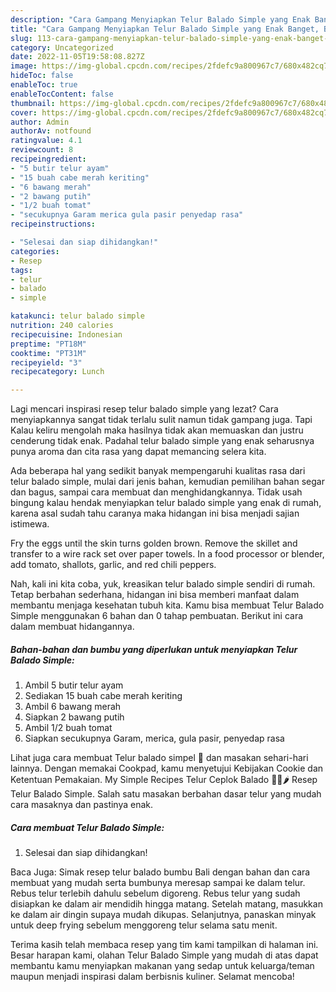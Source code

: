 ```yaml
---
description: "Cara Gampang Menyiapkan Telur Balado Simple yang Enak Banget, Buat Buka Puasa Sempurna"
title: "Cara Gampang Menyiapkan Telur Balado Simple yang Enak Banget, Buat Buka Puasa Sempurna"
slug: 113-cara-gampang-menyiapkan-telur-balado-simple-yang-enak-banget-buat-buka-puasa-sempurna
category: Uncategorized
date: 2022-11-05T19:58:08.827Z
image: https://img-global.cpcdn.com/recipes/2fdefc9a800967c7/680x482cq70/telur-balado-simple-foto-resep-utama.jpg
hideToc: false
enableToc: true
enableTocContent: false
thumbnail: https://img-global.cpcdn.com/recipes/2fdefc9a800967c7/680x482cq70/telur-balado-simple-foto-resep-utama.jpg
cover: https://img-global.cpcdn.com/recipes/2fdefc9a800967c7/680x482cq70/telur-balado-simple-foto-resep-utama.jpg
author: Admin
authorAv: notfound
ratingvalue: 4.1
reviewcount: 8
recipeingredient:
- "5 butir telur ayam"
- "15 buah cabe merah keriting"
- "6 bawang merah"
- "2 bawang putih"
- "1/2 buah tomat"
- "secukupnya Garam merica gula pasir penyedap rasa"
recipeinstructions:

- "Selesai dan siap dihidangkan!"
categories:
- Resep
tags:
- telur
- balado
- simple

katakunci: telur balado simple 
nutrition: 240 calories
recipecuisine: Indonesian
preptime: "PT18M"
cooktime: "PT31M"
recipeyield: "3"
recipecategory: Lunch

---
```



Lagi mencari inspirasi resep telur balado simple yang lezat? Cara menyiapkannya sangat tidak terlalu sulit namun tidak gampang juga. Tapi Kalau keliru mengolah maka hasilnya tidak akan memuaskan dan justru cenderung tidak enak. Padahal telur balado simple yang enak seharusnya punya aroma dan cita rasa yang dapat memancing selera kita.


Ada beberapa hal yang sedikit banyak mempengaruhi kualitas rasa dari telur balado simple, mulai dari jenis bahan, kemudian pemilihan bahan segar dan bagus, sampai cara membuat dan menghidangkannya. Tidak usah bingung kalau hendak menyiapkan telur balado simple yang enak di rumah, karena asal sudah tahu caranya maka hidangan ini bisa menjadi sajian istimewa.

Fry the eggs until the skin turns golden brown. Remove the skillet and transfer to a wire rack set over paper towels. In a food processor or blender, add tomato, shallots, garlic, and red chili peppers.


Nah, kali ini kita coba, yuk, kreasikan telur balado simple sendiri di rumah. Tetap berbahan sederhana, hidangan ini bisa memberi manfaat dalam membantu menjaga kesehatan tubuh kita. Kamu bisa membuat Telur Balado Simple menggunakan 6 bahan dan 0 tahap pembuatan. Berikut ini cara dalam membuat hidangannya.

<!--inarticleads1-->

##### Bahan-bahan dan bumbu yang diperlukan untuk menyiapkan Telur Balado Simple:

1. Ambil 5 butir telur ayam
1. Sediakan 15 buah cabe merah keriting
1. Ambil 6 bawang merah
1. Siapkan 2 bawang putih
1. Ambil 1/2 buah tomat
1. Siapkan secukupnya Garam, merica, gula pasir, penyedap rasa


Lihat juga cara membuat Telur balado simpel 🤤 dan masakan sehari-hari lainnya. Dengan memakai Cookpad, kamu menyetujui Kebijakan Cookie dan Ketentuan Pemakaian. My Simple Recipes Telur Ceplok Balado 🍅🥚🌶 Resep Telur Balado Simple. Salah satu masakan berbahan dasar telur yang mudah cara masaknya dan pastinya enak. 

<!--inarticleads2-->

##### Cara membuat Telur Balado Simple:


1. Selesai dan siap dihidangkan!

Baca Juga: Simak resep telur balado bumbu Bali dengan bahan dan cara membuat yang mudah serta bumbunya meresap sampai ke dalam telur. Rebus telur terlebih dahulu sebelum digoreng. Rebus telur yang sudah disiapkan ke dalam air mendidih hingga matang. Setelah matang, masukkan ke dalam air dingin supaya mudah dikupas. Selanjutnya, panaskan minyak untuk deep frying sebelum menggoreng telur selama satu menit. 

Terima kasih telah membaca resep yang tim kami tampilkan di halaman ini. Besar harapan kami, olahan Telur Balado Simple yang mudah di atas dapat membantu kamu menyiapkan makanan yang sedap untuk keluarga/teman maupun menjadi inspirasi dalam berbisnis kuliner. Selamat mencoba!
